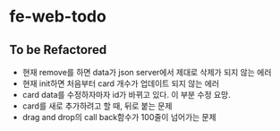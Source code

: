 # fe-web-todo

## To be Refactored

- 현재 remove를 하면 data가 json server에서 제대로 삭제가 되지 않는 에러
- 현재 init하면 처음부터 card 개수가 업데이트 되지 않는 에러
- card data를 수정하자마자 id가 바뀌고 있다. 이 부분 수정 요망.
- card를 새로 추가하려고 할 때, 뒤로 붙는 문제
- drag and drop의 call back함수가 100줄이 넘어가는 문제
